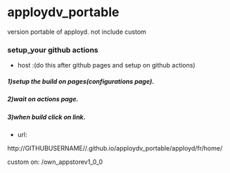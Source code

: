 # apploydv_portable
version portable of apployd. not include custom
### setup_your github actions
- host :(do this after github pages and setup on github actions)
##### 1)setup the build on pages(configurations page). 
##### 2)wait on actions page. 
##### 3)when build click on link.  

- url:
  
http://GITHUBUSERNAME//.github.io/apploydv_portable/apployd/fr/home/

custom on: /own_appstorev1_0_0
